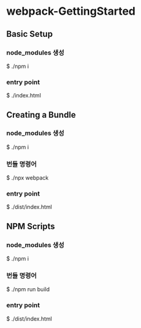 # webpack-GettingStarted
## Basic Setup
### node_modules 생성
$ ./npm i
### entry point
$ ./index.html
## Creating a Bundle
### node_modules 생성
$ ./npm i
### 번들 명령어
$ ./npx webpack
### entry point
$ ./dist/index.html
## NPM Scripts
### node_modules 생성
$ ./npm i
### 번들 명령어
$ ./npm run build
### entry point
$ ./dist/index.html
